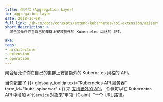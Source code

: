```yaml
---
title: 聚合层（Aggregation Layer）
id: aggregation-layer
date: 2018-10-08
full_link: /zh-cn/docs/concepts/extend-kubernetes/api-extension/apiserver-aggregation/
short_description: >
  聚合层允许你在自己的集群上安装额外的 Kubernetes 风格的 API。

aka: 
tags:
- architecture
- extension
- operation
---
```


聚合层允许你在自己的集群上安装额外的 Kubernetes 风格的 API。


当你配置了 {{< glossary_tooltip text="Kubernetes API 服务器" term_id="kube-apiserver" >}} 来 [支持额外的 API](/zh-cn/docs/tasks/extend-kubernetes/configure-aggregation-layer/)，
你就可以在 Kubernetes API 中增加 `APIService` 对象来"申领（Claim）"一个 URL 路径。 
